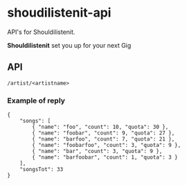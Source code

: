 shoudilistenit-api
==================

API's for Shouldilistenit.

**Shouldilistenit** set you up for your next Gig

## API
	/artist/<artistname>

### Example of reply

	{
		"songs": [
			{ "name": "foo", "count": 10, "quota": 30 },
			{ "name": "foobar", "count": 9, "quota": 27 },
			{ "name": "barfoo", "count": 7, "quota": 21 },
			{ "name": "foobarfoo", "count": 3, "quota": 9 },
			{ "name": "bar", "count": 3, "quota": 9 },
			{ "name": "barfoobar", "count": 1, "quota": 3 }
		],
		"songsTot": 33
	}